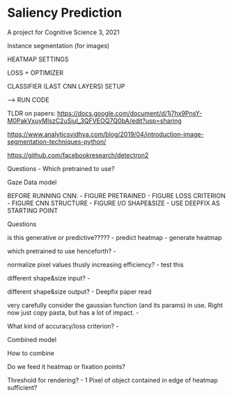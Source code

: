# Saliency Prediction
A project for Cognitive Science 3, 2021

Instance segmentation (for images)

HEATMAP SETTINGS

LOSS + OPTIMIZER

CLASSIFIER (LAST CNN LAYERS) SETUP

--> RUN CODE

TLDR on papers:
https://docs.google.com/document/d/1j7hx9PnsY-M0PakVxuyMlszC2uSiuI_3QFVEOQ7Q0bA/edit?usp=sharing


https://www.analyticsvidhya.com/blog/2019/04/introduction-image-segmentation-techniques-python/

https://github.com/facebookresearch/detectron2

Questions
    - Which pretrained to use?


Gaze Data model

BEFORE RUNNING CNN:
    - FIGURE PRETRAINED
    - FIGURE LOSS CRITERION
    - FIGURE CNN STRUCTURE
    - FIGURE I/O SHAPE&SIZE
        - USE DEEPFIX AS STARTING POINT
        
Questions

is this generative or predictive?????
    - predict heatmap
    - generate heatmap

which pretrained to use henceforth?
    -

normalize pixel values thusly increasing efficiency?
    - test this

different shape&size input?
    - 
    
different shape&size output?
    - Deepfix paper read 
    
very carefully consider the gaussian function (and its params) in use. Right now just copy pasta, but has a lot of impact.
    - 
    
What kind of accuracy/loss criterion?
    - 


Combined model

How to combine

Do we feed it heatmap or fixation points?

Threshold for rendering?
    - 1 Pixel of object contained in edge of heatmap sufficient?

